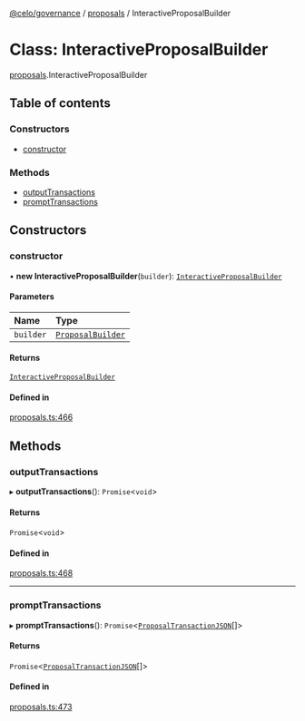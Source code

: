 [@celo/governance](../README.md) / [proposals](../modules/proposals.md) / InteractiveProposalBuilder

# Class: InteractiveProposalBuilder

[proposals](../modules/proposals.md).InteractiveProposalBuilder

## Table of contents

### Constructors

- [constructor](proposals.InteractiveProposalBuilder.md#constructor)

### Methods

- [outputTransactions](proposals.InteractiveProposalBuilder.md#outputtransactions)
- [promptTransactions](proposals.InteractiveProposalBuilder.md#prompttransactions)

## Constructors

### constructor

• **new InteractiveProposalBuilder**(`builder`): [`InteractiveProposalBuilder`](proposals.InteractiveProposalBuilder.md)

#### Parameters

| Name | Type |
| :------ | :------ |
| `builder` | [`ProposalBuilder`](proposals.ProposalBuilder.md) |

#### Returns

[`InteractiveProposalBuilder`](proposals.InteractiveProposalBuilder.md)

#### Defined in

[proposals.ts:466](https://github.com/celo-org/developer-tooling/blob/master/packages/sdk/governance/src/proposals.ts#L466)

## Methods

### outputTransactions

▸ **outputTransactions**(): `Promise`\<`void`\>

#### Returns

`Promise`\<`void`\>

#### Defined in

[proposals.ts:468](https://github.com/celo-org/developer-tooling/blob/master/packages/sdk/governance/src/proposals.ts#L468)

___

### promptTransactions

▸ **promptTransactions**(): `Promise`\<[`ProposalTransactionJSON`](../interfaces/proposals.ProposalTransactionJSON.md)[]\>

#### Returns

`Promise`\<[`ProposalTransactionJSON`](../interfaces/proposals.ProposalTransactionJSON.md)[]\>

#### Defined in

[proposals.ts:473](https://github.com/celo-org/developer-tooling/blob/master/packages/sdk/governance/src/proposals.ts#L473)

